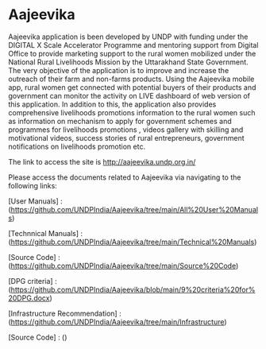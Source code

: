 # Aajeevika
Aajeevika application is been developed by UNDP with funding under the DIGITAL X Scale Accelerator Programme and mentoring support from Digital Office to provide marketing support to the rural women mobilized under the National Rural Livelihoods Mission by the Uttarakhand State Government.  The very objective of the application is to improve and increase the outreach of their farm and non-farms products. Using the Aajeevika mobile app,  rural women get connected  with potential buyers of their products  and  government can  monitor the activity on LIVE dashboard of web version of this application. In addition to this, the application also provides comprehensive livelihoods promotions information to the rural women such as information on mechanism to apply for government schemes and programmes for livelihoods promotions , videos gallery with skilling and motivational videos, success stories of rural entrepreneurs, government notifications on livelihoods promotion etc. 

The link to access the site is http://aajeevika.undp.org.in/

Please access the documents related to Aajeevika via navigating to the following links:

  [User Manuals] : (https://github.com/UNDPIndia/Aajeevika/tree/main/All%20User%20Manuals)
  
  [Technnical Manuals] : (https://github.com/UNDPIndia/Aajeevika/tree/main/Technical%20Manuals)
  
  [Source Code] : (https://github.com/UNDPIndia/Aajeevika/tree/main/Source%20Code)
  
  [DPG criteria] : (https://github.com/UNDPIndia/Aajeevika/blob/main/9%20criteria%20for%20DPG.docx)
  
  [Infrastructure Recommendation] : (https://github.com/UNDPIndia/Aajeevika/tree/main/Infrastructure)
  
  [Source Code] : ()
  
